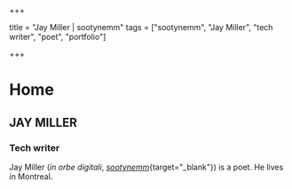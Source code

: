 +++

title = "Jay Miller | sootynemm" tags = ["sootynemm", "Jay Miller", "tech writer", "poet", "portfolio"]

+++

# Home
## JAY MILLER
### Tech writer
Jay Miller (*in orbe digitali*, [*sootynemm*](https://linktr.ee/sootynemm){target="_blank"}) is a poet. He lives in Montreal.